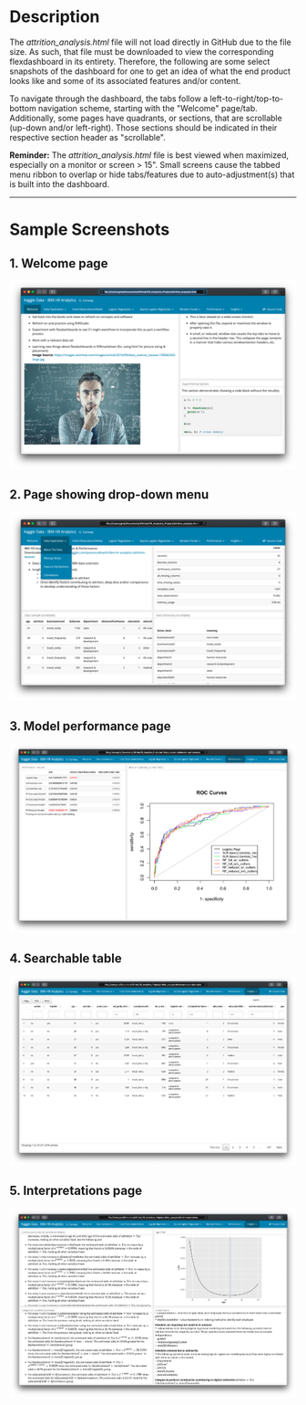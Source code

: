 # Description  

The *attrition_analysis.html* file will not load directly in GitHub due to the file size. As such, that file must be downloaded to view the corresponding flexdashboard in its entirety. Therefore, the following are some select snapshots of the dashboard for one to get an idea of what the end product looks like and some of its associated features and/or content.

To navigate through the dashboard, the tabs follow a left-to-right/top-to-bottom navigation scheme, starting with the "Welcome" page/tab. Additionally, some pages have quadrants, or sections, that are scrollable (up-down and/or left-right). Those sections should be indicated in their respective section header as "scrollable".

**Reminder:**  The *attrition_analysis.html* file is best viewed when maximized, especially on a monitor or screen > 15". Small screens cause the tabbed menu ribbon to overlap or hide tabs/features due to auto-adjustment(s) that is built into the dashboard.

***

# Sample Screenshots

## 1. Welcome page

![](https://github.com/gcon-git/HR_Analytics/blob/master/img_files/1-welcome_page.png?raw=true)

## 2. Page showing drop-down menu  

![](https://github.com/gcon-git/HR_Analytics/blob/master/img_files/2-page_with_dropdown.png?raw=true)

## 3. Model performance page  

![](https://github.com/gcon-git/HR_Analytics/blob/master/img_files/3-performance.png?raw=true)

## 4. Searchable table  

![](https://github.com/gcon-git/HR_Analytics/blob/master/img_files/4-searchable_table.png?raw=true)

## 5. Interpretations page

![](https://github.com/gcon-git/HR_Analytics/blob/master/img_files/5-scrollable_interpretations.png?raw=true)